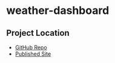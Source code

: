 # weather-dashboard

## Project Location

* [GitHub Repo](https://github.com/Gavin867/weather-dashboard)
* [Published Site](https://gavin867.github.io/weather-dashboard/)